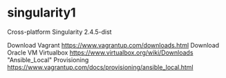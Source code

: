 # singularity1
Cross-platform Singularity 2.4.5-dist

Download Vagrant https://www.vagrantup.com/downloads.html
Download Oracle VM Virtualbox https://www.virtualbox.org/wiki/Downloads
"Ansible_Local" Provisioning https://www.vagrantup.com/docs/provisioning/ansible_local.html

